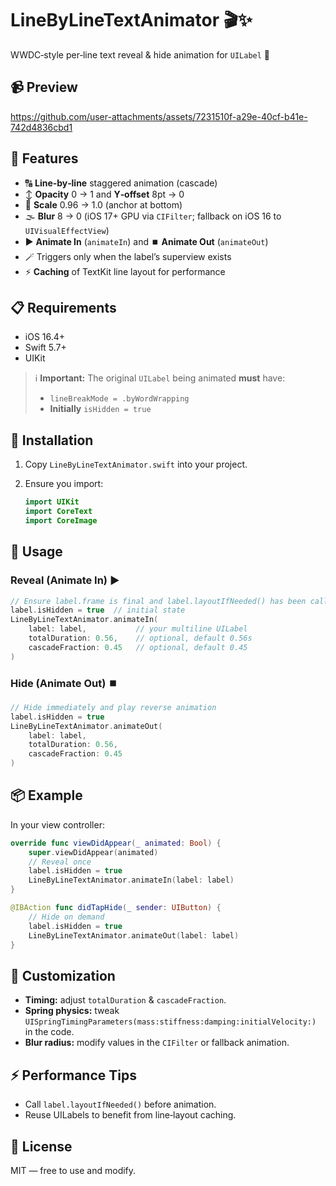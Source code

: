 # LineByLineTextAnimator 🎬✨

WWDC‑style per‑line text reveal & hide animation for `UILabel` 🚀

## 📹 Preview

https://github.com/user-attachments/assets/7231510f-a29e-40cf-b41e-742d4836cbd1

## 🎯 Features

* 🔠 **Line‑by‑line** staggered animation (cascade)
* ↕️ **Opacity** 0 → 1 and **Y‑offset** 8pt → 0
* 📐 **Scale** 0.96 → 1.0 (anchor at bottom)
* 🌫️ **Blur** 8 → 0 (iOS 17+ GPU via `CIFilter`; fallback on iOS 16 to `UIVisualEffectView`)
* ▶️ **Animate In** (`animateIn`) and ⏹️ **Animate Out** (`animateOut`)
* 🪄 Triggers only when the label’s superview exists
* ⚡️ **Caching** of TextKit line layout for performance

## 📋 Requirements

* iOS 16.4+
* Swift 5.7+
* UIKit

> ℹ️ **Important:** The original `UILabel` being animated **must** have:
>
> * `lineBreakMode = .byWordWrapping`
> * **Initially** `isHidden = true`

## 🚀 Installation

1. Copy `LineByLineTextAnimator.swift` into your project.
2. Ensure you import:

   ```swift
   import UIKit
   import CoreText
   import CoreImage
   ```

## 🔧 Usage

### Reveal (Animate In) ▶️

```swift
// Ensure label.frame is final and label.layoutIfNeeded() has been called
label.isHidden = true  // initial state
LineByLineTextAnimator.animateIn(
    label: label,           // your multiline UILabel
    totalDuration: 0.56,    // optional, default 0.56s
    cascadeFraction: 0.45   // optional, default 0.45
)
```

### Hide (Animate Out) ⏹️

```swift
// Hide immediately and play reverse animation
label.isHidden = true
LineByLineTextAnimator.animateOut(
    label: label,
    totalDuration: 0.56,
    cascadeFraction: 0.45
)
```

## 📦 Example

In your view controller:

```swift
override func viewDidAppear(_ animated: Bool) {
    super.viewDidAppear(animated)
    // Reveal once
    label.isHidden = true
    LineByLineTextAnimator.animateIn(label: label)
}

@IBAction func didTapHide(_ sender: UIButton) {
    // Hide on demand
    label.isHidden = true
    LineByLineTextAnimator.animateOut(label: label)
}
```

## 🔄 Customization

* **Timing:** adjust `totalDuration` & `cascadeFraction`.
* **Spring physics:** tweak `UISpringTimingParameters(mass:stiffness:damping:initialVelocity:)` in the code.
* **Blur radius:** modify values in the `CIFilter` or fallback animation.

## ⚡️ Performance Tips

* Call `label.layoutIfNeeded()` before animation.
* Reuse UILabels to benefit from line‑layout caching.

## 📜 License

MIT — free to use and modify.
